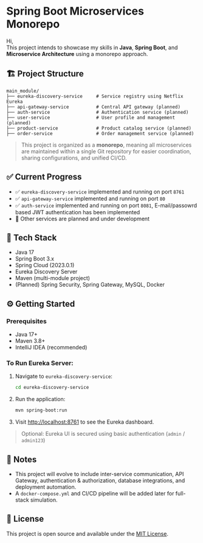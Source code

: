 # Spring Boot Microservices Monorepo

Hi,  
This project intends to showcase my skills in **Java**, **Spring Boot**, and **Microservice Architecture** using a monorepo approach.

## 🏗️ Project Structure

```
main_module/
├── eureka-discovery-service     # Service registry using Netflix Eureka
├── api-gateway-service          # Central API gateway (planned)
├── auth-service                 # Authentication service (planned)
├── user-service                 # User profile and management (planned)
├── product-service              # Product catalog service (planned)
├── order-service                # Order management service (planned)
```

> This project is organized as a **monorepo**, meaning all microservices are maintained within a single Git repository for easier coordination, sharing configurations, and unified CI/CD.

## ✅ Current Progress

- ✅ `eureka-discovery-service` implemented and running on port `8761`
- ✅ `api-gateway-service` implemented and running on port `80`
- ✅ `auth-service` implemented and running on port `8081`, E-mail/passowrd based JWT authentication has been implemented
- 🔧 Other services are planned and under development

## 🚀 Tech Stack

- Java 17
- Spring Boot 3.x
- Spring Cloud (2023.0.1)
- Eureka Discovery Server
- Maven (multi-module project)
- (Planned) Spring Security, Spring Gateway, MySQL, Docker

## ⚙️ Getting Started

### Prerequisites

- Java 17+
- Maven 3.8+
- IntelliJ IDEA (recommended)

### To Run Eureka Server:

1. Navigate to `eureka-discovery-service`:
   ```bash
   cd eureka-discovery-service
   ```

2. Run the application:
   ```bash
   mvn spring-boot:run
   ```

3. Visit [http://localhost:8761](http://localhost:8761) to see the Eureka dashboard.

> Optional: Eureka UI is secured using basic authentication (`admin` / `admin123`)

## 📌 Notes

- This project will evolve to include inter-service communication, API Gateway, authentication & authorization, database integrations, and deployment automation.
- A `docker-compose.yml` and CI/CD pipeline will be added later for full-stack simulation.

## 📂 License

This project is open source and available under the [MIT License](LICENSE).
